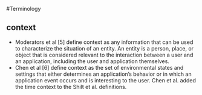#Terminology

## context

* Moderators et al [5] define context as any information that can be used to characterize the situation of an entity. An entity is a person, place, or object that is considered relevant to the interaction between a user and an application, including the user and application themselves. 
* Chen et al [6] define context as the set of environmental states and settings that either determines an application’s behavior or in which an application event occurs and is interesting to the user. Chen et al. added the time context to the Shilt et al. definitions. 

